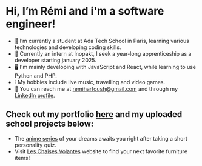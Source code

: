 # Hi, I’m Rémi and i'm a software engineer!
- 🌱 I’m currently a student at Ada Tech School in Paris, learning various technologies and developing coding skills.
- 💼 Currently an intern at Inopakt, I seek a year-long apprenticeship as a developer starting january 2025.
- 🖥️ I'm mainly developing with JavaScript and React, while learning to use Python and PHP.
- ❕ My hobbies include live music, travelling and video games.
- 📨 You can reach me at remiharfoush@gmail.com and through my [LinkedIn profile](https://fr.linkedin.com/in/r%C3%A9mi-harfoush-440823255).

## Check out my portfolio [here](https://portfolio-36di4ttps-remis-projects-c002a0cb.vercel.app/) and my uploaded school projects below:
- The [anime series](https://harfore.github.io/HAPPY-PROJECT/) of your dreams awaits you right after taking a short personality quiz.
- Visit [Les Chaises Volantes](https://plateforme-vente-meubles-chaisesvolantes-front.vercel.app/) website to find your next favorite furniture items!
